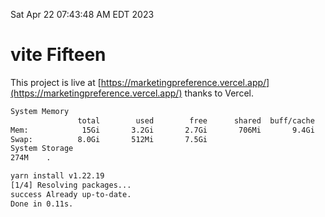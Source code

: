 Sat Apr 22 07:43:48 AM EDT 2023

# vite Fifteen


This project is live at [https://marketingpreference.vercel.app/](https://marketingpreference.vercel.app/) thanks to Vercel.

```bash
System Memory
               total        used        free      shared  buff/cache   available
Mem:            15Gi       3.2Gi       2.7Gi       706Mi       9.4Gi        10Gi
Swap:          8.0Gi       512Mi       7.5Gi
System Storage
274M	.
```
```bash
yarn install v1.22.19
[1/4] Resolving packages...
success Already up-to-date.
Done in 0.11s.
```
